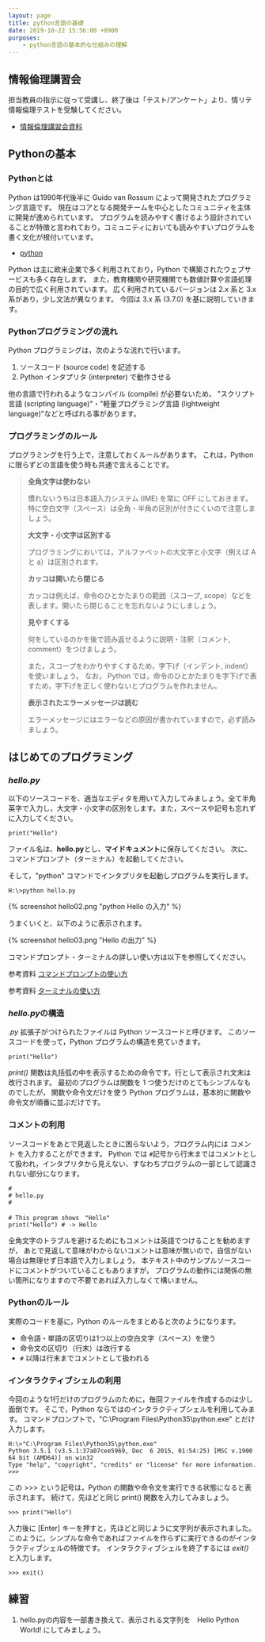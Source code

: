 ```yaml
---
layout: page
title: python言語の基礎
date: 2019-10-22 15:56:00 +0900
purposes:
    - python言語の基本的な仕組みの理解
---
```



情報倫理講習会
--------------

担当教員の指示に従って受講し、終了後は「テスト/アンケート」より、情リテ情報倫理テストを受験してください。

*   [情報倫理講習会資料](/lit/infoethics/information_ethics_ja.pdf)

Pythonの基本
--------------

### Pythonとは

Python は1990年代後半に Guido van Rossum によって開発されたプログラミング言語です。
現在はコアとなる開発チームを中心としたコミュニティを主体に開発が進められています。
プログラムを読みやすく書けるよう設計されていることが特徴と言われており，コミュニティにおいても読みやすいプログラムを書く文化が根付いています。

- [python](https://www.python.org/)

Python は主に欧米企業で多く利用されており，Python で構築されたウェブサービスも多く存在します。
また，教育機関や研究機関でも数値計算や言語処理の目的で広く利用されています。 
広く利用されているバージョンは 2.x 系と 3.x 系があり，少し文法が異なります。
今回は 3.x 系 (3.7.0) を基に説明していきます。

### Pythonプログラミングの流れ

Python プログラミングは，次のような流れで行います。

1. ソースコード (source code) を記述する
2. Python インタプリタ (interpreter) で動作させる

他の言語で行われるようなコンパイル (compile) が必要ないため，
"スクリプト言語 (scripting language)"・"軽量プログラミング言語 (lightweight language)"などと呼ばれる事があります。

### プログラミングのルール

プログラミングを行う上で，注意しておくルールがあります。 これは，Python に限らずどの言語を使う時も共通で言えることです。

> **全角文字は使わない**
>
> 慣れないうちは日本語入力システム (IME) を常に OFF にしておきます。特に空白文字（スペース）は全角・半角の区別が付きにくいので注意しましょう。
>
> **大文字・小文字は区別する**
>
> プログラミングにおいては，アルファベットの大文字と小文字（例えば A と a）は区別されます。
>
> **カッコは開いたら閉じる**
>
> カッコは例えば，命令のひとかたまりの範囲（スコープ, scope）などを表します。開いたら閉じることを忘れないようにしましょう。
>
> **見やすくする**
> 
> 何をしているのかを後で読み返せるように説明・注釈（コメント, comment）をつけましょう。
>
>また，スコープをわかりやすくするため，字下げ（インデント, indent）を使いましょう。 なお， Python では，命令のひとかたまりを字下げで表すため，字下げを正しく使わないとプログラムを作れません。
>
> **表示されたエラーメッセージは読む**
>
> エラーメッセージにはエラーなどの原因が書かれていますので，必ず読みましょう。

はじめてのプログラミング
---

### *hello.py*

以下のソースコードを、適当なエディタを用いて入力してみましょう。全て半角英字で入力し，大文字・小文字の区別をします。また，スペースや記号も忘れずに入力してください。

    print("Hello")

ファイル名は、**hello.py**とし、**マイドキュメント**に保存してください。
次に、コマンドプロンプト（ターミナル）を起動してください。　

そして，"python" コマンドでインタプリタを起動しプログラムを実行します。

    H:\>python hello.py

{% screenshot hello02.png "python Hello の入力" %}

うまくいくと、以下のように表示されます。

{% screenshot hello03.png "Hello の出力" %}

コマンドプロンプト・ターミナルの詳しい使い方は以下を参照してください。

<span class="label label-info">参考資料</span> [コマンドプロンプトの使い方](../../../common/appendix/win_cmd_prompt.html)

<span class="label label-info">参考資料</span> [ターミナルの使い方](../../../common/appendix/mac_terminal.html)

### *hello.py*の構造

*.py* 拡張子がつけられたファイルは Python ソースコードと呼びます。
このソースコードを使って，Python プログラムの構造を見ていきます。

    print("Hello")

*print()* 関数は丸括弧の中を表示するための命令です。行として表示され文末は改行されます。
最初のプログラムは関数を 1 つ使うだけのとてもシンプルなものでしたが，
関数や命令文だけを使う Python プログラムは，基本的に関数や命令文が順番に並ぶだけです。


### コメントの利用

ソースコードをあとで見返したときに困らないよう，プログラム内には コメント を入力することができます。 
Python では `#`記号から行末まではコメントとして扱われ，インタプリタから見えない、すなわちプログラムの一部として認識されない部分になります。

    #
    # hello.py
    #
    
    # This program shows　"Hello"
    print("Hello") # -> Hello

全角文字のトラブルを避けるためにもコメントは英語でつけることを勧めますが，
あとで見返して意味がわからないコメントは意味が無いので，自信がない場合は無理せず日本語で入力しましょう。
本テキスト中のサンプルソースコードにコメントがついていることもありますが，
プログラムの動作には関係の無い箇所になりますので不要であれば入力しなくて構いません。


### Pythonのルール

実際のコードを基に，Python のルールをまとめると次のようになります。

* 命令語・単語の区切りは1つ以上の空白文字（スペース）を使う
* 命令文の区切り（行末）は改行する
* `#` 以降は行末までコメントとして扱われる


### インタラクティブシェルの利用

今回のような1行だけのプログラムのために，毎回ファイルを作成するのは少し面倒です。
そこで，Python ならではのインタラクティブシェルを利用してみます。 
コマンドプロンプトで，"C:\Program Files\Python35\python.exe" とだけ入力します。

    H:\>"C:\Program Files\Python35\python.exe"
    Python 3.5.1 (v3.5.1:37a07cee5969, Dec  6 2015, 01:54:25) [MSC v.1900 64 bit (AMD64)] on win32
    Type "help", "copyright", "credits" or "license" for more information.
    >>>

この >>> という記号は，Python の関数や命令文を実行できる状態になると表示されます。
続けて，先ほどと同じ print() 関数を入力してみましょう。

    >>> print("Hello")

入力後に [Enter] キーを押すと，先ほどと同じように文字列が表示されました。
このように，シンプルな命令であればファイルを作らずに実行できるのがインタラクティブシェルの特徴です。 
インタラクティブシェルを終了するには *exit()* と入力します。

    >>> exit()


練習
--------------
1. hello.pyの内容を一部書き換えて、表示される文字列を　Hello Python World! にしてみましょう。